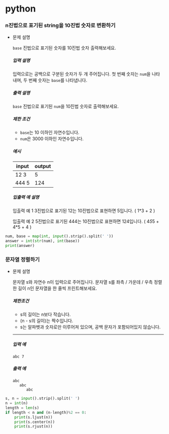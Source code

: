 # python

### n진법으로 표기된 string을 10진법 숫자로 변환하기

- 문제 설명

  `base` 진법으로 표기된 숫자를 10진법 숫자 출력해보세요.

  ##### 입력 설명

  입력으로는 공백으로 구분된 숫자가 두 개 주어집니다.
  첫 번째 숫자는 `num`을 나타내며, 두 번째 숫자는 `base`를 나타냅니다.

  ##### 출력 설명

  `base` 진법으로 표기된 `num`을 10진법 숫자로 출력해보세요.

  ##### 제한 조건

  - `base`는 10 이하인 자연수입니다.
  - `num`은 3000 이하인 자연수입니다.

  ##### 예시

  | input | output |
  | ----- | ------ |
  | 12 3  | 5      |
  | 444 5 | 124    |

  ##### 입출력 예 설명

  입출력 예 1
  3진법으로 표기된 12는 10진법으로 표현하면 5입니다. ( 1*3 + 2 )

  입출력 예 2
  5진법으로 표기된 444는 10진법으로 표현하면 124입니다. ( 4*5*5 + 4*5 + 4 )

~~~python
num, base = map(int, input().strip().split(' '))
answer = int(str(num), int(base))
print(answer)
~~~

### 문자열 정렬하기

- 문제 설명

  문자열 s와 자연수 n이 입력으로 주어집니다. 문자열 s를 좌측 / 가운데 / 우측 정렬한 길이 n인 문자열을 한 줄씩 프린트해보세요.

  ##### 제한조건

  - s의 길이는 n보다 작습니다.
  - (n - s의 길이)는 짝수입니다.
  - s는 알파벳과 숫자로만 이루어져 있으며, 공백 문자가 포함되어있지 않습니다.

  ------

  ##### 입력 예

  ```
  abc 7
  ```

  ##### 출력 예

  ```
  abc      
     abc   
        abc
  ```

~~~python
s, n = input().strip().split(' ')
n = int(n)
length = len(s)
if length < n and (n-length)%2 == 0:
    print(s.ljust(n))
    print(s.center(n))
    print(s.rjust(n))
~~~

